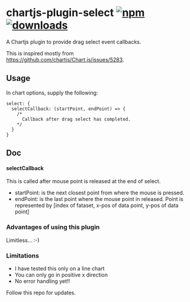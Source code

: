 # chartjs-plugin-select  [![npm][npm-image]][npm-url] [![downloads][downloads-image]][downloads-url]

[npm-image]: https://img.shields.io/npm/v/chartjs-plugin-select.svg
[npm-url]: https://npmjs.org/package/chartjs-plugin-select
[downloads-image]: https://img.shields.io/npm/dm/chartjs-plugin-select.svg
[downloads-url]: https://npmjs.org/package/chartjs-plugin-select

A Chartjs plugin to provide drag select event callbacks.

This is inspired mostly from https://github.com/chartjs/Chart.js/issues/5283.

## Usage
In chart options, supply the following:

```
select: {
  selectCallback: (startPoint, endPoint) => {
    /*
      Callback after drag select has completed.
    */
  }
}
```

## Doc

#### selectCallback
This is called after mouse point is released at the end of select.
* startPoint: is the next closest point from where the mouse is pressed.
* endPoint: is the last point where the mouse point in released.
Point is represented by [index of fataset, x-pos of data point, y-pos of data point]

### Advantages of using this plugin
Limitless... :-)

### Limitations
* I have tested this only on a line chart
* You can only go in positive x direction
* No error handling yet!!

Follow this repo for updates.
